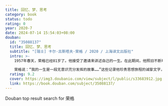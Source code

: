 ```yaml
---
title: 回忆、梦、思考
category: book
status: todo
rating: 0
year: 2020-7
date: 2024-07-14 15:54:03+08:00
douban:
  id: "35088137"
  title: 回忆、梦、思考
  subtitle: "[瑞士] 卡尔·古斯塔夫·荣格 / 2020 / 上海译文出版社"
  intro: >-
    1957年春天，荣格已经81岁了。他接受了邀请来讲述自己的一生。在此期间，他照旧不断地与同事兼朋友阿妮拉•贾菲交流，并委托她把这些谈话记录成文本。他不停地修改本书，直到1961年6月6日去世前不久。

    荣格说：“我的一生是一段无意识充分发挥的故事……”这些记录他珍贵思想旅程的诚挚文字，描写了他终生无止尽的困惑、疑虑与沮丧，呈现出一部深具思想史意义的独特自传。“生命就像以根茎来延续生命的植物，真正的生命是看不见、深藏于根茎的；露出地面的那部分生命只能延续一个夏季，随后便走向凋谢。然而，我从未失去的是埋藏于内心深处的无意识，它持续地在永恒的流动中生存；我的梦境、各种幻觉犹如火红的岩浆，使得我欲加工的生命在其中被赋予了形状。”
  rating: 9.2
  cover: https://img3.doubanio.com/view/subject/l/public/s33683912.jpg
  link: https://book.douban.com/subject/35088137/
---
```


Douban top result search for 荣格
